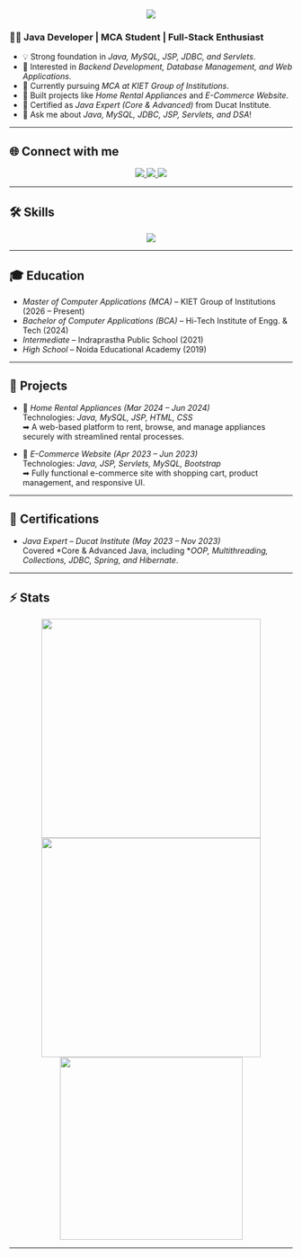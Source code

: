 <!-- Animated Intro -->
<h1 align="center">
  <img src="https://readme-typing-svg.herokuapp.com/?font=Fira+Code&size=30&center=true&vCenter=true&width=600&lines=Hi+there!+👋;I'm+Ankit+Kumar;A+Passionate+Java+Developer!" />
</h1>

### 👨‍💻 Java Developer | MCA Student | Full-Stack Enthusiast

- 💡 Strong foundation in *Java, MySQL, JSP, JDBC, and Servlets*.
- 🧠 Interested in *Backend Development, Database Management, and Web Applications*.
- 🌱 Currently pursuing *MCA at KIET Group of Institutions*.
- 🚀 Built projects like *Home Rental Appliances* and *E-Commerce Website*.
- 🎯 Certified as *Java Expert (Core & Advanced)* from Ducat Institute.
- 💬 Ask me about *Java, MySQL, JDBC, JSP, Servlets, and DSA*!

---

## 🌐 Connect with me

<div align="center">
  <a href="mailto:ankitakthakur0@gmail.com">
    <img src="https://img.shields.io/badge/Gmail-333333?style=for-the-badge&logo=gmail&logoColor=red" />
  </a>
  <a href="https://linkedin.com/in/ankit-kumar" target="_blank">
    <img src="https://img.shields.io/badge/LinkedIn-0077B5?style=for-the-badge&logo=linkedin&logoColor=white" />
  </a>
  <a href="https://github.com/Ankit3342" target="_blank">
    <img src="https://img.shields.io/badge/GitHub-000000?style=for-the-badge&logo=github&logoColor=white" />
  </a>
</div>

---

## 🛠 Skills

<p align="center">
  <img src="https://skillicons.dev/icons?i=java,mysql,html,css,bootstrap,eclipse,github,tomcat" />
</p>

---

## 🎓 Education

- *Master of Computer Applications (MCA)* – KIET Group of Institutions (2026 – Present)  
- *Bachelor of Computer Applications (BCA)* – Hi-Tech Institute of Engg. & Tech (2024)  
- *Intermediate* – Indraprastha Public School (2021)  
- *High School* – Noida Educational Academy (2019)  

---

## 📂 Projects

- 🔹 *Home Rental Appliances (Mar 2024 – Jun 2024)*  
  Technologies: *Java, MySQL, JSP, HTML, CSS*  
  ➡ A web-based platform to rent, browse, and manage appliances securely with streamlined rental processes.

- 🔹 *E-Commerce Website (Apr 2023 – Jun 2023)*  
  Technologies: *Java, JSP, Servlets, MySQL, Bootstrap*  
  ➡ Fully functional e-commerce site with shopping cart, product management, and responsive UI.

---

## 📜 Certifications

- *Java Expert – Ducat Institute (May 2023 – Nov 2023)*  
  Covered *Core & Advanced Java, including **OOP, Multithreading, Collections, JDBC, Spring, and Hibernate*.  

---

## ⚡ Stats

<div align="center">
  <img width="390" src="https://github-readme-stats.vercel.app/api?username=Ankit3342&show_icons=true&theme=transparent" />
  <img width="390" src="https://github-readme-streak-stats.herokuapp.com/?user=Ankit3342&theme=transparent" />
</div>

<div align="center">
  <img width="325" src="https://github-readme-stats.vercel.app/api/top-langs/?username=Ankit3342&layout=compact&theme=transparent" />
</div>

---
